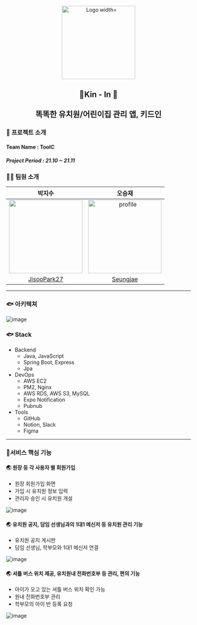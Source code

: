<p align="center">
  <img src= "https://user-images.githubusercontent.com/32264819/144703687-1d8efee2-104d-47b3-8d9f-340d7c233740.gif" alt="Logo width="200" height="200">
</p>
<h2 align="center">👶Kin - In 🧒<br><br> 똑똑한 유치원/어린이집 관리 앱, 키드인 </h2>                                                                                                                                         

                                                                                                                                         
###  📑 프로젝트 소개

#### Team Name :  ToolC
##### Project Period : 21.10 ~ 21.11

### 🙋‍♀️ 팀원 소개

  
| 박지수 | 오승재 |
|:-----:|:------:|
|<img src="https://avatars.githubusercontent.com/u/32264819?v=4" width="200" height="200">| <img src="https://avatars.githubusercontent.com/u/33858991?v=4" alt="profile" width="200" height="200">|
|[JisooPark27](https://github.com/JisooPark27)|[Seungjae](https://github.com/oh980225)|

---

### 🐟 아키텍쳐
![image](https://user-images.githubusercontent.com/32264819/144704752-a45b41eb-cb91-4c5f-a44c-8f2d1ff7b9bd.png)

### 🐟 Stack
- Backend
  - Java, JavaScript
  - Spring Boot, Express
  - Jpa
- DevOps
  - AWS EC2
  - PM2, Nginx
  - AWS RDS, AWS S3, MySQL
  - Expo Notification
  - Pubnub
- Tools
  - GitHub
  - Notion, Slack
  - Figma

---
### 🔖서비스 핵심 기능
#### 🌏 원장 등 각 사용자 별 회원가입
   - 원장 회원가입 화면
   - 가입 시 유치원 정보 입력
   - 관리자 승인 시 유치원 개설

![image](https://user-images.githubusercontent.com/32264819/144704397-b8120ca2-da8d-4777-9536-8bf17aeab560.png)

#### 🌏 유치원 공지, 담임 선생님과의 1대1 메신저 등 유치원 관리 기능
   - 유치원 공지 게시판
   - 담임 선생님, 학부모와 1대1 메신저 연결

![image](https://user-images.githubusercontent.com/32264819/144704544-7abaabd6-d59b-426a-baf4-b5d4f0eed908.png)

#### 🌏 셔틀 버스 위치 제공, 유치원내 전화번호부 등 관리, 편의 기능
   - 아이가 오고 있는 셔틀 버스 위치 확인 가능
   - 원내 전화번호부 관리
   - 학부모의 아이 반 등록 요청
 
 ![image](https://user-images.githubusercontent.com/32264819/144704471-3fd26f04-fd82-4365-b954-e45ce4ced562.png)

